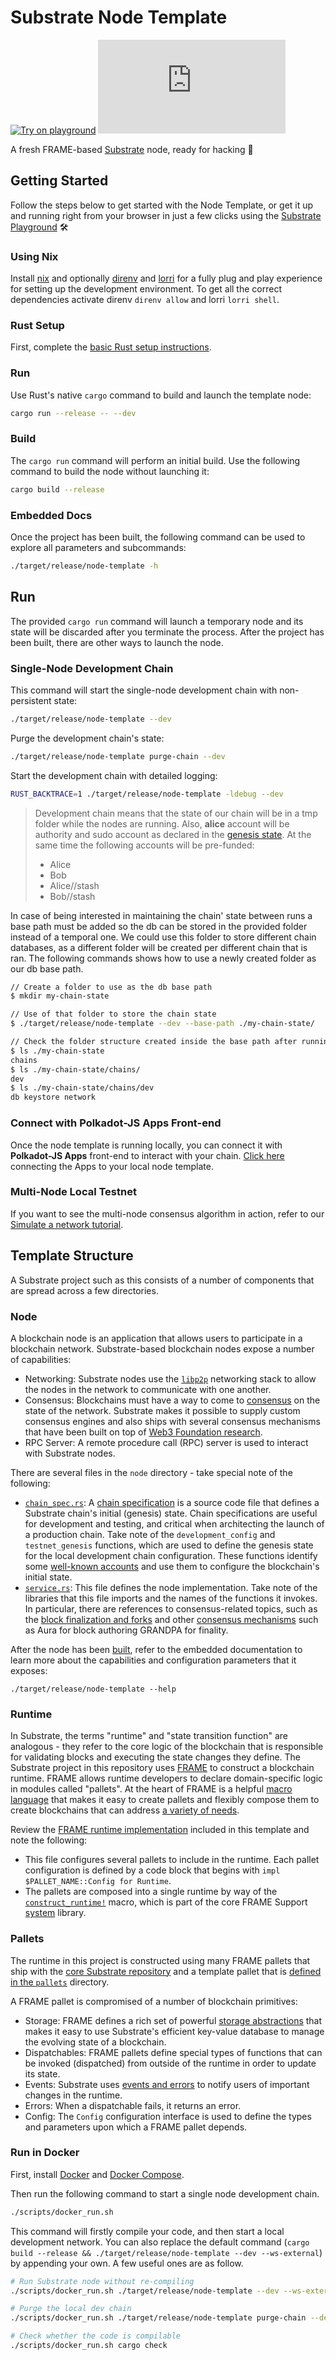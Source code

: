 # Substrate Node Template

[![Try on playground](https://img.shields.io/badge/Playground-Node_Template-brightgreen?logo=Parity%20Substrate)](https://docs.substrate.io/playground/) [![Matrix](https://img.shields.io/matrix/substrate-technical:matrix.org)](https://matrix.to/#/#substrate-technical:matrix.org)

A fresh FRAME-based [Substrate](https://www.substrate.io/) node, ready for hacking :rocket:

## Getting Started

Follow the steps below to get started with the Node Template, or get it up and running right from
your browser in just a few clicks using
the [Substrate Playground](https://docs.substrate.io/playground/) :hammer_and_wrench:

### Using Nix

Install [nix](https://nixos.org/) and optionally [direnv](https://github.com/direnv/direnv) and
[lorri](https://github.com/nix-community/lorri) for a fully plug and play experience for setting up
the development environment. To get all the correct dependencies activate direnv `direnv allow` and
lorri `lorri shell`.

### Rust Setup

First, complete the [basic Rust setup instructions](./docs/rust-setup.md).

### Run

Use Rust's native `cargo` command to build and launch the template node:

```sh
cargo run --release -- --dev
```

### Build

The `cargo run` command will perform an initial build. Use the following command to build the node
without launching it:

```sh
cargo build --release
```

### Embedded Docs

Once the project has been built, the following command can be used to explore all parameters and
subcommands:

```sh
./target/release/node-template -h
```

## Run

The provided `cargo run` command will launch a temporary node and its state will be discarded after
you terminate the process. After the project has been built, there are other ways to launch the
node.

### Single-Node Development Chain

This command will start the single-node development chain with non-persistent state:

```bash
./target/release/node-template --dev
```

Purge the development chain's state:

```bash
./target/release/node-template purge-chain --dev
```

Start the development chain with detailed logging:

```bash
RUST_BACKTRACE=1 ./target/release/node-template -ldebug --dev
```

> Development chain means that the state of our chain will be in a tmp folder while the nodes are
> running. Also, **alice** account will be authority and sudo account as declared in the
> [genesis state](https://github.com/substrate-developer-hub/substrate-node-template/blob/main/node/src/chain_spec.rs#L49).
> At the same time the following accounts will be pre-funded:
> - Alice
> - Bob
> - Alice//stash
> - Bob//stash

In case of being interested in maintaining the chain' state between runs a base path must be added
so the db can be stored in the provided folder instead of a temporal one. We could use this folder
to store different chain databases, as a different folder will be created per different chain that
is ran. The following commands shows how to use a newly created folder as our db base path.

```bash
// Create a folder to use as the db base path
$ mkdir my-chain-state

// Use of that folder to store the chain state
$ ./target/release/node-template --dev --base-path ./my-chain-state/

// Check the folder structure created inside the base path after running the chain
$ ls ./my-chain-state
chains
$ ls ./my-chain-state/chains/
dev
$ ls ./my-chain-state/chains/dev
db keystore network
```


### Connect with Polkadot-JS Apps Front-end

Once the node template is running locally, you can connect it with **Polkadot-JS Apps** front-end
to interact with your chain. [Click
here](https://polkadot.js.org/apps/#/explorer?rpc=ws://localhost:9944) connecting the Apps to your
local node template.

### Multi-Node Local Testnet

If you want to see the multi-node consensus algorithm in action, refer to our
[Simulate a network tutorial](https://docs.substrate.io/tutorials/get-started/simulate-network/).

## Template Structure

A Substrate project such as this consists of a number of components that are spread across a few
directories.

### Node

A blockchain node is an application that allows users to participate in a blockchain network.
Substrate-based blockchain nodes expose a number of capabilities:

- Networking: Substrate nodes use the [`libp2p`](https://libp2p.io/) networking stack to allow the
  nodes in the network to communicate with one another.
- Consensus: Blockchains must have a way to come to
  [consensus](https://docs.substrate.io/main-docs/fundamentals/consensus/) on the state of the
  network. Substrate makes it possible to supply custom consensus engines and also ships with
  several consensus mechanisms that have been built on top of
  [Web3 Foundation research](https://research.web3.foundation/en/latest/polkadot/NPoS/index.html).
- RPC Server: A remote procedure call (RPC) server is used to interact with Substrate nodes.

There are several files in the `node` directory - take special note of the following:

- [`chain_spec.rs`](./node/src/chain_spec.rs): A
  [chain specification](https://docs.substrate.io/main-docs/build/chain-spec/) is a
  source code file that defines a Substrate chain's initial (genesis) state. Chain specifications
  are useful for development and testing, and critical when architecting the launch of a
  production chain. Take note of the `development_config` and `testnet_genesis` functions, which
  are used to define the genesis state for the local development chain configuration. These
  functions identify some
  [well-known accounts](https://docs.substrate.io/reference/command-line-tools/subkey/)
  and use them to configure the blockchain's initial state.
- [`service.rs`](./node/src/service.rs): This file defines the node implementation. Take note of
  the libraries that this file imports and the names of the functions it invokes. In particular,
  there are references to consensus-related topics, such as the
  [block finalization and forks](https://docs.substrate.io/main-docs/fundamentals/consensus/#finalization-and-forks)
  and other [consensus mechanisms](https://docs.substrate.io/main-docs/fundamentals/consensus/#default-consensus-models)
  such as Aura for block authoring GRANDPA for finality.

After the node has been [built](#build), refer to the embedded documentation to learn more about the
capabilities and configuration parameters that it exposes:

```shell
./target/release/node-template --help
```

### Runtime

In Substrate, the terms
"runtime" and "state transition function"
are analogous - they refer to the core logic of the blockchain that is responsible for validating
blocks and executing the state changes they define. The Substrate project in this repository uses
[FRAME](https://docs.substrate.io/main-docs/fundamentals/runtime-intro/#frame) to construct a
blockchain runtime. FRAME allows runtime developers to declare domain-specific logic in modules
called "pallets". At the heart of FRAME is a helpful
[macro language](https://docs.substrate.io/reference/frame-macros/) that makes it easy to
create pallets and flexibly compose them to create blockchains that can address
[a variety of needs](https://substrate.io/ecosystem/projects/).

Review the [FRAME runtime implementation](./runtime/src/lib.rs) included in this template and note
the following:

- This file configures several pallets to include in the runtime. Each pallet configuration is
  defined by a code block that begins with `impl $PALLET_NAME::Config for Runtime`.
- The pallets are composed into a single runtime by way of the
  [`construct_runtime!`](https://crates.parity.io/frame_support/macro.construct_runtime.html)
  macro, which is part of the core
  FRAME Support [system](https://docs.substrate.io/reference/frame-pallets/#system-pallets) library.

### Pallets

The runtime in this project is constructed using many FRAME pallets that ship with the
[core Substrate repository](https://github.com/paritytech/substrate/tree/master/frame) and a
template pallet that is [defined in the `pallets`](./pallets/template/src/lib.rs) directory.

A FRAME pallet is compromised of a number of blockchain primitives:

- Storage: FRAME defines a rich set of powerful
  [storage abstractions](https://docs.substrate.io/main-docs/build/runtime-storage/) that makes
  it easy to use Substrate's efficient key-value database to manage the evolving state of a
  blockchain.
- Dispatchables: FRAME pallets define special types of functions that can be invoked (dispatched)
  from outside of the runtime in order to update its state.
- Events: Substrate uses [events and errors](https://docs.substrate.io/main-docs/build/events-errors/)
  to notify users of important changes in the runtime.
- Errors: When a dispatchable fails, it returns an error.
- Config: The `Config` configuration interface is used to define the types and parameters upon
  which a FRAME pallet depends.

### Run in Docker

First, install [Docker](https://docs.docker.com/get-docker/) and
[Docker Compose](https://docs.docker.com/compose/install/).

Then run the following command to start a single node development chain.

```bash
./scripts/docker_run.sh
```

This command will firstly compile your code, and then start a local development network. You can
also replace the default command
(`cargo build --release && ./target/release/node-template --dev --ws-external`)
by appending your own. A few useful ones are as follow.

```bash
# Run Substrate node without re-compiling
./scripts/docker_run.sh ./target/release/node-template --dev --ws-external

# Purge the local dev chain
./scripts/docker_run.sh ./target/release/node-template purge-chain --dev

# Check whether the code is compilable
./scripts/docker_run.sh cargo check
```
